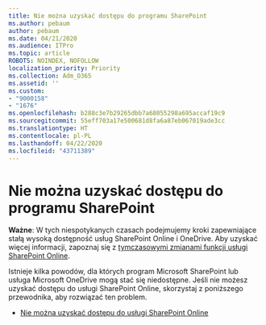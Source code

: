 ```yaml
---
title: Nie można uzyskać dostępu do programu SharePoint
ms.author: pebaum
author: pebaum
ms.date: 04/21/2020
ms.audience: ITPro
ms.topic: article
ROBOTS: NOINDEX, NOFOLLOW
localization_priority: Priority
ms.collection: Adm_O365
ms.assetid: ''
ms.custom:
- "9000158"
- "1676"
ms.openlocfilehash: b288c3e7b29265dbb7a68055298a695accaf19c9
ms.sourcegitcommit: 55eff703a17e500681d8fa6a87eb067019ade3cc
ms.translationtype: HT
ms.contentlocale: pl-PL
ms.lasthandoff: 04/22/2020
ms.locfileid: "43711389"
---
```

# <a name="cannot-access-sharepoint"></a>Nie można uzyskać dostępu do programu SharePoint

**Ważne**: W tych niespotykanych czasach podejmujemy kroki zapewniające stałą wysoką dostępność usług SharePoint Online i OneDrive. Aby uzyskać więcej informacji, zapoznaj się z [tymczasowymi zmianami funkcji usługi SharePoint Online](https://aka.ms/ODSPAdjustments).

Istnieje kilka powodów, dla których program Microsoft SharePoint lub usługa Microsoft OneDrive mogą stać się niedostępne. Jeśli nie możesz uzyskać dostępu do usługi SharePoint Online, skorzystaj z poniższego przewodnika, aby rozwiązać ten problem.

- [Nie można uzyskać dostępu do usługi SharePoint Online](https://docs.microsoft.com/sharepoint/troubleshoot/sharing-and-permissions/sharepoint-online-inaccessible)
